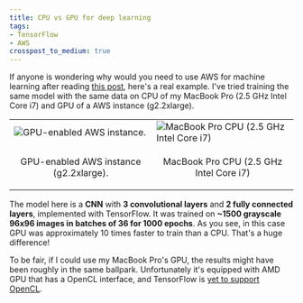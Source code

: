 ```yaml
---
title: CPU vs GPU for deep learning
tags:
- TensorFlow
- AWS
crosspost_to_medium: true
---
```

If anyone is wondering why would you need to use AWS for machine learning after reading [this post](http://navoshta.com/aws-tensorflow/), here's a real example. I've tried training the same model with the same data on CPU of my MacBook Pro (2.5 GHz Intel Core i7) and GPU of a AWS instance (g2.2xlarge).<!--more-->

<table>
  <tr>
    <td><img src="{{ base_path }}/images/posts/gpu-vs-cpu/gpu_vs_cpu-aws.png" alt="GPU-enabled AWS instance."></td>
    <td><img src="{{ base_path }}/images/posts/gpu-vs-cpu/gpu_vs_cpu-mac.png" alt="MacBook Pro CPU (2.5 GHz Intel Core i7)"></td>
  </tr>
  <tr>
    <td><p align="center">GPU-enabled AWS instance (g2.2xlarge).</p></td>
    <td><p align="center">MacBook Pro CPU (2.5 GHz Intel Core i7)</p></td>
  </tr>
</table>

The model here is a **CNN** with **3 convolutional layers** and **2 fully connected layers**, implemented with TensorFlow. It was trained on **~1500 grayscale 96x96 images in batches of 36 for 1000 epochs**. As you see, in this case GPU was approximately 10 times faster to train than a CPU. That's a huge difference!

To be fair, if I could use my MacBook Pro's GPU, the results might have been roughly in the same ballpark. Unfortunately it's equipped with AMD GPU that has a OpenCL interface, and TensorFlow is [yet to support OpenCL](https://github.com/tensorflow/tensorflow/issues/22).
